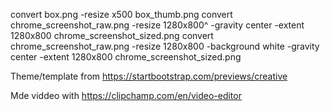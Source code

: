convert box.png -resize x500 box_thumb.png
convert chrome_screenshot_raw.png -resize 1280x800^ -gravity center -extent 1280x800 chrome_screenshot_sized.png
convert chrome_screenshot_raw.png -resize 1280x800 -background white -gravity center -extent 1280x800 chrome_screenshot_sized.png

Theme/template from https://startbootstrap.com/previews/creative

Mde viddeo with https://clipchamp.com/en/video-editor